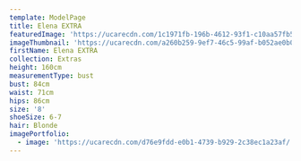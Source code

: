```yaml
---
template: ModelPage
title: Elena EXTRA
featuredImage: 'https://ucarecdn.com/1c1971fb-196b-4612-93f1-c10aa57fb5e6/'
imageThumbnail: 'https://ucarecdn.com/a260b259-9ef7-46c5-99af-b052ae0b0145/'
firstName: Elena EXTRA
collection: Extras
height: 160cm
measurementType: bust
bust: 84cm
waist: 71cm
hips: 86cm
size: '8'
shoeSize: 6-7
hair: Blonde
imagePortfolio:
  - image: 'https://ucarecdn.com/d76e9fdd-e0b1-4739-b929-2c38ec1a23af/'
---
```


